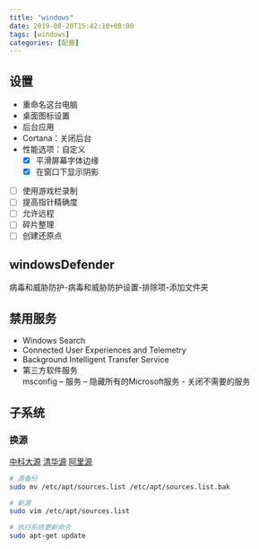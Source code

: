 ```yaml
---
title: "windows"
date: 2019-08-20T15:42:10+08:00
tags: [windows]
categories: [配置]
---
```


## 设置
- 重命名这台电脑
- 桌面图标设置
- 后台应用
- Cortana：关闭后台
- 性能选项：自定义
   - [x] 平滑屏幕字体边缘
   - [x] 在窗口下显示阴影
- [ ] 使用游戏栏录制
- [ ] 提高指针精确度
- [ ] 允许远程
- [ ] 碎片整理
- [ ] 创建还原点
## windowsDefender  
病毒和威胁防护-病毒和威胁防护设置-排除项-添加文件夹
## 禁用服务
- Windows Search
- Connected User Experiences and Telemetry
- Background Intelligent Transfer Service
- 第三方软件服务  
msconfig – 服务 – 隐藏所有的Microsoft服务 - 关闭不需要的服务
## 子系统
### 换源
[中科大源](http://mirrors.ustc.edu.cn/help/ubuntu.html) [清华源](https://mirrors.tuna.tsinghua.edu.cn/help/ubuntu/) [阿里源](https://developer.aliyun.com/mirror/)
```bash
# 源备份
sudo mv /etc/apt/sources.list /etc/apt/sources.list.bak

# 新源
sudo vim /etc/apt/sources.list

# 执行系统更新命令
sudo apt-get update
```